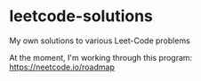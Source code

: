 # leetcode-solutions
My own solutions to various Leet-Code problems

At the moment, I'm working through this program: https://neetcode.io/roadmap